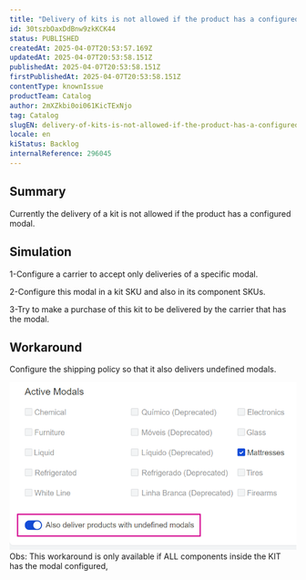```yaml
---
title: "Delivery of kits is not allowed if the product has a configured modal"
id: 30tszbOaxDdBnw9zkKCK44
status: PUBLISHED
createdAt: 2025-04-07T20:53:57.169Z
updatedAt: 2025-04-07T20:53:58.151Z
publishedAt: 2025-04-07T20:53:58.151Z
firstPublishedAt: 2025-04-07T20:53:58.151Z
contentType: knownIssue
productTeam: Catalog
author: 2mXZkbi0oi061KicTExNjo
tag: Catalog
slugEN: delivery-of-kits-is-not-allowed-if-the-product-has-a-configured-modal
locale: en
kiStatus: Backlog
internalReference: 296045
---
```


## Summary



Currently the delivery of a kit is not allowed if the product has a configured modal.


##

## Simulation



1-Configure a carrier to accept only deliveries of a specific modal.

2-Configure this modal in a kit SKU and also in its component SKUs.

3-Try to make a purchase of this kit to be delivered by the carrier that has the modal.


##

## Workaround


Configure the shipping policy so that it also delivers undefined modals.

 ![](https://raw.githubusercontent.com/vtexdocs/help-center-content/refs/heads/main/docs/en/known-issues/Catalog/delivery-of-kits-is-not-allowed-if-the-product-has-a-configured-modal_1.png)
Obs: This workaround is only available if ALL components inside the KIT has the modal configured,






